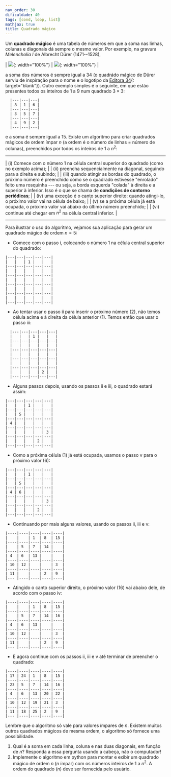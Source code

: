 ```yaml
---
nav_order: 30
dificuldade: 40
tags: [cond, loop, list]
mathjax: true
title: Quadrado mágico
---
```


Um **quadrado mágico** é uma tabela de números em que a soma nas linhas, colunas e diagonais dá sempre o mesmo valor. Por exemplo, na gravura *Melencholia I* de Albrecht Dürer (1471--1528),

| ![]({{site.baseurl}}/assets/images/melencol.jpg){: width="100%"} | ![]({{site.baseurl}}/assets/images/Durer.jpg){: width="100%"} |

a soma dos números é sempre igual a 34 (o quadrádo mágico de Dürer serviu de inspiração para o nome e o logotipo da [Editora 34](http://www.editora34.com.br/quemsomos.htm){: target="blank"}). Outro exemplo simples é o seguinte, em que estão presentes todos os inteiros de 1 a 9 num quadrado $3\times3$:
```
  |---|---|---|
  | 8 | 1 | 6 |
  |---|---|---|
  | 3 | 5 | 7 |
  |---|---|---|
  | 4 | 9 | 2 |
  |---|---|---|
```
e a soma é sempre igual a 15. Existe um algoritmo para criar quadrados mágicos de ordem ímpar $n$ (a ordem é o número de linhas = número de colunas), preenchidos por todos os inteiros de 1 a $n^2$:

---
    
| (i) Comece com o número 1 na célula central superior do quadrado (como no exemplo acima); |
| (ii) preencha sequencialmente na diagonal, seguindo para a direita e subindo; |
| (iii) quando atingir as bordas do quadrado, o próximo número é preenchido como se o quadrado estivesse "enrolado" feito uma rosquinha --- ou seja, a borda esquerda "colada" à direita e a superior à inferior. Isso é o que se chama de **condições de contorno periódicas**; |
| (iv) uma exceção é o canto superior direito: quando atingi-lo, o próximo valor vai na célula de baixo; |
| (v) se a próxima célula já está ocupada, o próximo valor vai abaixo do último número preenchido; |
| (vi) continue até chegar em $n^2$ na célula central inferior. |
    
---

Para ilustrar o uso do algoritmo, vejamos sua aplicação para gerar um quadrado mágico de ordem $n=5$:

- Comece com o passo i, colocando o número 1 na célula central superior
do quadrado:

```
|---|---|---|---|---|
|   |   | 1 |   |   |
|---|---|---|---|---|
|   |   |   |   |   |
|---|---|---|---|---|
|   |   |   |   |   |  
|---|---|---|---|---|
|   |   |   |   |   |
|---|---|---|---|---|
|   |   |   |   |   |
|---|---|---|---|---|
```

- Ao tentar usar o passo ii para inserir o próximo número (2), não temos
célula acima e à direita da célula anterior (1). Temos então que usar o
passo iii:

```
  |---|---|---|---|---|
  |   |   | 1 |   |   |
  |---|---|---|---|---|
  |   |   |   |   |   |
  |---|---|---|---|---|
  |   |   |   |   |   |  
  |---|---|---|---|---|
  |   |   |   |   |   |
  |---|---|---|---|---|
  |   |   |   | 2 |   |
  |---|---|---|---|---|
```

- Alguns passos depois, usando os passos ii e iii, o quadrado estará assim:

```
|---|---|---|---|---|
|   |   | 1 |   |   |
|---|---|---|---|---|
|   | 5 |   |   |   |
|---|---|---|---|---|
| 4 |   |   |   |   |  
|---|---|---|---|---|
|   |   |   |   | 3 |
|---|---|---|---|---|
|   |   |   | 2 |   |
|---|---|---|---|---|
```

- Como a próxima célula (1) já está ocupada, usamos o passo v para o
próximo valor (6):

```
|---|---|---|---|---|
|   |   | 1 |   |   |
|---|---|---|---|---|
|   | 5 |   |   |   |
|---|---|---|---|---|
| 4 | 6 |   |   |   |  
|---|---|---|---|---|
|   |   |   |   | 3 |
|---|---|---|---|---|
|   |   |   | 2 |   |
|---|---|---|---|---|
```

- Continuando por mais alguns valores, usando os passos ii, iii e v:

```
|----|----|----|----|----|
|    |    | 1  | 8  | 15 |
|----|----|----|----|----|
|    | 5  | 7  | 14 |    |
|----|----|----|----|----|
| 4  | 6  | 13 |    |    |  
|----|----|----|----|----|
| 10 | 12 |    |    | 3  |
|----|----|----|----|----|
| 11 |    |    | 2  | 9  |
|--- |----|----|----|----|
```

- Atingido o canto superior direito, o próximo valor (16) vai abaixo dele,
de acordo com o passo iv:

```
|----|----|----|----|----|
|    |    | 1  | 8  | 15 |
|----|----|----|----|----|
|    | 5  | 7  | 14 | 16 |
|----|----|----|----|----|
| 4  | 6  | 13 |    |    |  
|----|----|----|----|----|
| 10 | 12 |    |    | 3  |
|----|----|----|----|----|
| 11 |    |    | 2  | 9  |
|--- |----|----|----|----|
```

- E agora continue com os passos ii, iii e v até terminar de preencher o
quadrado:

```
|----|----|----|----|----|
| 17 | 24 | 1  | 8  | 15 |
|----|----|----|----|----|
| 23 | 5  | 7  | 14 | 16 |
|----|----|----|----|----|
| 4  | 6  | 13 | 20 | 22 |  
|----|----|----|----|----|
| 10 | 12 | 19 | 21 | 3  |
|----|----|----|----|----|
| 11 | 18 | 25 | 2  | 9  |
|--- |----|----|----|----|
```

Lembre que o algoritmo só vale para valores ímpares de $n$. Existem muitos outros quadrados mágicos de mesma ordem, o algoritmo só fornece uma possibilidade.

1. Qual é a soma em cada linha, coluna e nas duas diagonais, em função de $n$? Responda a essa pergunta usando a cabeça, não o computador!
1. Implemente o algoritmo em python para montar e exibir um quadrado mágico de ordem $n$ ($n$ ímpar) com os números inteiros de 1 a $n^2$. A ordem do quadrado ($n$) deve ser fornecida pelo usuário.
